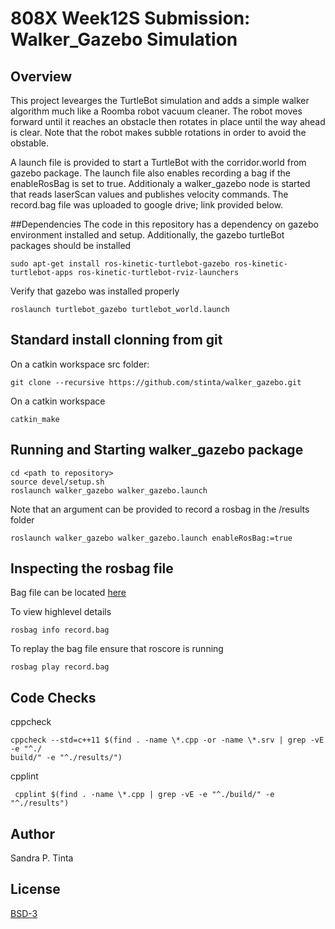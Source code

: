 # 808X Week12S Submission: Walker_Gazebo Simulation
## Overview

This project levearges the  TurtleBot simulation and adds a simple walker algorithm much like a Roomba robot vacuum cleaner. The robot moves forward until it reaches an obstacle then rotates in place until the way ahead is clear.  Note that the robot makes subble rotations in order to avoid the obstable.

A launch file is provided to start a TurtleBot with the corridor.world from gazebo package.  The launch file also enables recording a bag if the enableRosBag is set to true.  Additionaly a walker_gazebo node is started that reads laserScan values and publishes velocity commands.
The record.bag file was uploaded to google drive; link provided below.

##Dependencies
The code in this repository has a dependency on gazebo environment installed and setup.  Additionally, the gazebo turtleBot packages should be installed

```
sudo apt-get install ros-kinetic-turtlebot-gazebo ros-kinetic-turtlebot-apps ros-kinetic-turtlebot-rviz-launchers
```
Verify that gazebo was installed properly
```
roslaunch turtlebot_gazebo turtlebot_world.launch
```

## Standard install clonning from git

On a catkin workspace src folder:
```
git clone --recursive https://github.com/stinta/walker_gazebo.git
```
On a catkin workspace
```
catkin_make
```

## Running and Starting walker_gazebo package
```
cd <path to repository>
source devel/setup.sh
roslaunch walker_gazebo walker_gazebo.launch
```

Note that an argument can be provided to record a rosbag in the /results folder 
```
roslaunch walker_gazebo walker_gazebo.launch enableRosBag:=true
```

## Inspecting the rosbag file
Bag file can be located [here](https://drive.google.com/file/d/1cRpIyNQf9hf_aEnLnw0K1w7JiLt4rd__/view?usp=sharing>here)

To view highlevel details
```
rosbag info record.bag
```

To replay the bag file ensure that roscore is running
```
rosbag play record.bag
```

## Code Checks

cppcheck
```
cppcheck --std=c++11 $(find . -name \*.cpp -or -name \*.srv | grep -vE -e "^./
build/" -e "^./results/")
```
cpplint
```
 cpplint $(find . -name \*.cpp | grep -vE -e "^./build/" -e "^./results")
```
## Author
Sandra P. Tinta

## License
[BSD-3](https://opensource.org/licenses/BSD-3-Clause)
